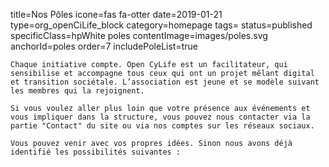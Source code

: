 title=Nos Pôles
icone=fas fa-otter
date=2019-01-21
type=org_openCiLife_block
category=homepage
tags=
status=published
specificClass=hpWhite poles
contentImage=images/poles.svg
anchorId=poles
order=7
includePoleList=true
~~~~~~
Chaque initiative compte. Open CyLife est un facilitateur, qui sensibilise et accompagne tous ceux qui ont un projet mêlant digital et transition sociétale. L’association est jeune et se modèle suivant les membres qui la rejoignent.

Si vous voulez aller plus loin que votre présence aux événements et vous impliquer dans la structure, vous pouvez nous contacter via la partie "Contact" du site ou via nos comptes sur les réseaux sociaux.

Vous pouvez venir avec vos propres idées. Sinon nous avons déjà identifié les possibilités suivantes :